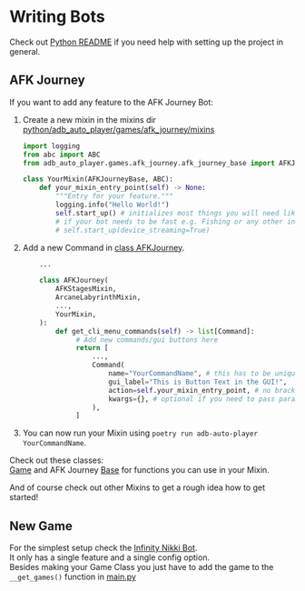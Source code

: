 # Writing Bots

Check out [Python README](https://github.com/yulesxoxo/AdbAutoPlayer/blob/main/docs/src/development/python-README.md) if you need help with setting up the project in general.

## AFK Journey
If you want to add any feature to the AFK Journey Bot:
1. Create a new mixin in the mixins dir [python/adb_auto_player/games/afk_journey/mixins](https://github.com/yulesxoxo/AdbAutoPlayer/tree/main/python/adb_auto_player/games/afk_journey/mixins)
    ```python
    import logging
    from abc import ABC
    from adb_auto_player.games.afk_journey.afk_journey_base import AFKJourneyBase
    
    class YourMixin(AFKJourneyBase, ABC):
        def your_mixin_entry_point(self) -> None:
            """Entry for your feature."""
            logging.info("Hello World!")
            self.start_up() # initializes most things you will need like device and config
            # if your bot needs to be fast e.g. Fishing or any other interactive mode you need to enable device streaming
            # self.start_up(device_streaming=True)
    ```

2. Add a new Command in [class AFKJourney](https://github.com/yulesxoxo/AdbAutoPlayer/tree/main/python/adb_auto_player/games/afk_journey/main.py).
    ```python
        ...

        class AFKJourney(
            AFKStagesMixin,
            ArcaneLabyrinthMixin,
            ...,
            YourMixin,
        ):
            def get_cli_menu_commands(self) -> list[Command]:
                 # Add new commands/gui buttons here
                 return [
                     ...,
                     Command(
                         name="YourCommandName", # this has to be unique,
                         gui_label="This is Button Text in the GUI!",
                         action=self.your_mixin_entry_point, # no brackets!
                         kwargs={}, # optional if you need to pass parameters to your entrypoint
                     ),
                 ]
    ```
3. You can now run your Mixin using `poetry run adb-auto-player YourCommandName`.

Check out these classes:  
[Game](https://github.com/yulesxoxo/AdbAutoPlayer/tree/main/python/adb_auto_player/game.py) and AFK Journey [Base](https://github.com/yulesxoxo/AdbAutoPlayer/tree/main/python/adb_auto_player/games/afk_journey/base.py) for functions you can use in your Mixin.

And of course check out other Mixins to get a rough idea how to get started!


## New Game
For the simplest setup check the [Infinity Nikki Bot](https://github.com/yulesxoxo/AdbAutoPlayer/tree/main/python/adb_auto_player/games/infinity_nikki).  
It only has a single feature and a single config option.  
Besides making your Game Class you just have to add the game to the `__get_games()` function in [main.py](https://github.com/yulesxoxo/AdbAutoPlayer/blob/main/python/adb_auto_player/main.py)
